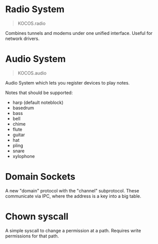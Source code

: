 # Radio System
> KOCOS.radio

Combines tunnels and modems under one unified interface.
Useful for network drivers.

# Audio System
> KOCOS.audio

Audio System which lets you register devices to play notes.

Notes that should be supported:
- harp (default noteblock)
- basedrum
- bass
- bell
- chime
- flute
- guitar
- hat
- pling
- snare
- xylophone

# Domain Sockets

A new "domain" protocol with the "channel" subprotocol.
These communicate via IPC, where the address is a key into a big table.

# Chown syscall

A simple syscall to change a permission at a path.
Requires write permissions for that path.
